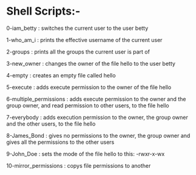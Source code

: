 <h1>Shell Scripts:-</h1>

<p>0-iam_betty : switches the current user to the user betty<br>
<p>1-who_am_i : prints the effective username of the current user<br>
<p>2-groups : prints all the groups the current user is part of<br>
<p>3-new_owner : changes the owner of the file hello to the user betty<br>
<p>4-empty : creates an empty file called hello<br>
<p>5-execute : adds execute permission to the owner of the file hello<br>
<p>6-multiple_permissions : adds execute permission to the owner and the group owner, and read permission to other users, to the file hello<br>
<p>7-everybody : adds execution permission to the owner, the group owner and the other users, to the file hello<br>
<p>8-James_Bond : gives no permissions to the owner, the group owner and gives all the permissions to the other users<br>
<p>9-John_Doe : sets the mode of the file hello to this: -rwxr-x-wx<br>
<p>10-mirror_permissions : copys file permissions to another<br>
